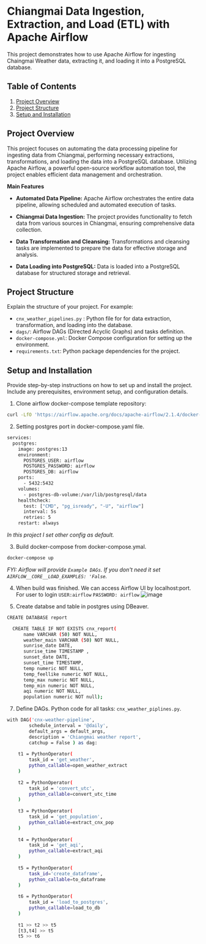 # Chiangmai Data Ingestion, Extraction, and Load (ETL) with Apache Airflow

This project demonstrates how to use Apache Airflow for ingesting Chaingmai Weather data, extracting it, and loading it into a PostgreSQL database.

## Table of Contents
1. [Project Overview](#project-overview)
2. [Project Structure](#project-structure)
3. [Setup and Installation](#setup-and-installation)

## Project Overview

This project focuses on automating the data processing pipeline for ingesting data from Chiangmai, performing necessary extractions, transformations, and loading the data into a PostgreSQL database. Utilizing Apache Airflow, a powerful open-source workflow automation tool, the project enables efficient data management and orchestration.

**Main Features**
  - **Automated Data Pipeline:**
  Apache Airflow orchestrates the entire data pipeline, allowing scheduled and automated execution of tasks.
  
  - **Chiangmai Data Ingestion:**
  The project provides functionality to fetch data from various sources in Chiangmai, ensuring comprehensive data collection.

  - **Data Transformation and Cleansing:**
  Transformations and cleansing tasks are implemented to prepare the data for effective storage and analysis.

  - **Data Loading into PostgreSQL:**
  Data is loaded into a PostgreSQL database for structured storage and retrieval.

## Project Structure

Explain the structure of your project. For example:
- `cnx_weather_pipelines.py` : Python file for for data extraction, transformation, and loading into the database.
- `dags/`: Airflow DAGs (Directed Acyclic Graphs) and tasks definition.
- `docker-compose.yml`: Docker Compose configuration for setting up the environment.
- `requirements.txt`: Python package dependencies for the project.

## Setup and Installation

Provide step-by-step instructions on how to set up and install the project. Include any prerequisites, environment setup, and configuration details.

1. Clone airflow docker-compose template repository:
```bash
curl -LfO 'https://airflow.apache.org/docs/apache-airflow/2.1.4/docker-compose.yaml'
```
2. Setting postgres port in docker-compose.yaml file.
```bash
services:
  postgres:
    image: postgres:13
    environment:
      POSTGRES_USER: airflow
      POSTGRES_PASSWORD: airflow
      POSTGRES_DB: airflow
    ports:
      - 5432:5432
    volumes:
      - postgres-db-volume:/var/lib/postgresql/data
    healthcheck:
      test: ["CMD", "pg_isready", "-U", "airflow"]
      interval: 5s
      retries: 5
    restart: always
```
*In this project I set other config as default.*

3. Build docker-compose from docker-compose.ymal.
```bash
docker-compose up
```
*FYI: Airflow will provide `Example DAGs`. If you don't need it set `AIRFLOW__CORE__LOAD_EXAMPLES: 'False`.*

4. When build was finished. We can access Airflow UI by localhost:port. For user to login `USER:airflow` `PASSWORD: airflow`
![image](https://github.com/wwdyKawinpat/ETL-cnx-report/assets/88372950/2d4a2151-5b5c-4396-b6ef-151476e895f7)


5. Create databse and table in postgres using DBeaver.

```bash
CREATE DATABASE report
```

```bash
  CREATE TABLE IF NOT EXISTS cnx_report(
      name VARCHAR (50) NOT NULL,
      weather_main VARCHAR (50) NOT NULL,
      sunrise_date DATE,
      sunrise_time TIMESTAMP ,
      sunset_date DATE,
      sunset_time TIMESTAMP,
      temp numeric NOT NULL,
      temp_feellike numeric NOT NULL,
      temp_max numeric NOT NULL,
      temp_min numeric NOT NULL,
      aqi numeric NOT NULL,
      population numeric NOT null);
```

7. Define DAGs. Python code for all tasks: `cnx_weather_piplines.py`.
```bash
with DAG('cnx-weather-pipeline',
        schedule_interval = '@daily',
        default_args = default_args,
        description = 'Chiangmai weather report',
        catchup = False ) as dag:
    
    t1 = PythonOperator(
        task_id = 'get_weather',
        python_callable=open_weather_extract
    )
    
    t2 = PythonOperator(
        task_id = 'convert_utc',
        python_callable=convert_utc_time
    )
    
    t3 = PythonOperator(
        task_id = 'get_population',
        python_callable=extract_cnx_pop
    )
    
    t4 = PythonOperator(
        task_id = 'get_aqi',
        python_callable=extract_aqi
    )
    
    t5 = PythonOperator(
        task_id='create_dataframe',
        python_callable=to_dataframe
    )
    
    t6 = PythonOperator(
        task_id = 'load_to_postgres',
        python_callable=load_to_db
    )
                
    t1 >> t2 >> t5
    [t3,t4] >> t5
    t5 >> t6
```


